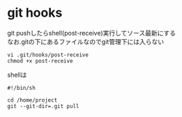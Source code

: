 # git hooks
git pushしたらshell(post-receive)実行してソース最新にする  
なお.gitの下にあるファイルなのでgit管理下には入らない

```
vi .git/hooks/post-receive  
chmod +x post-receive
```
shellは
```
#!/bin/sh

cd /home/project
git --git-dir=.git pull
```
